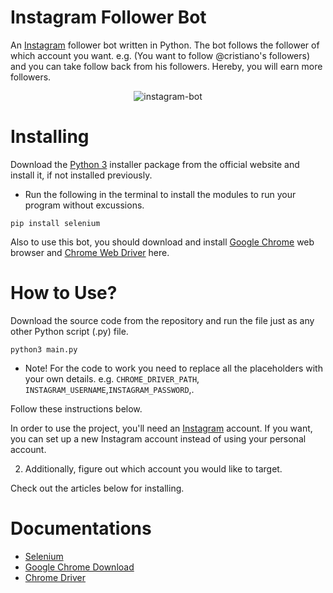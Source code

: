 # Instagram Follower Bot

An [Instagram](https://www.instagram.com/) follower bot written in Python. The bot follows the follower of which account you want. e.g. (You want to follow @cristiano's followers) and you can take follow back from his followers. Hereby, you will earn more followers.

<p align="center">
  <img src="https://i.giphy.com/media/oqVedrbsXFU6zjXdXF/giphy.webp" alt="instagram-bot"/>
</p>


# Installing
Download the [Python 3](https://python.org) installer package from the official website and install it, if not installed previously.

* Run the following in the terminal to install the modules to run your program without excussions.
```
pip install selenium
```

Also to use this bot, you should download and install [Google Chrome](https://www.google.com/intl/en_uk/chrome/) web browser and [Chrome Web Driver](https://chromedriver.chromium.org/downloads) here.

# How to Use?

Download the source code from the repository and run the file just as any other Python script (.py) file.
```
python3 main.py
```

* Note! For the code to work you need to replace all the placeholders with your own details. e.g. ```CHROME_DRIVER_PATH```, ```INSTAGRAM_USERNAME```,```INSTAGRAM_PASSWORD```,.

Follow these instructions below.

In order to use the project, you'll need an [Instagram](https://www.instagram.com/) account. If you want, you can set up a new Instagram account instead of using your personal account.

2. Additionally, figure out which account you would like to target.  


Check out the articles below for installing.

# Documentations

* [Selenium](https://www.selenium.dev)
* [Google Chrome Download](https://docs.python.org/3/library/smtplib.html)
* [Chrome Driver](https://www.crummy.com/software/BeautifulSoup/bs4/doc/)


